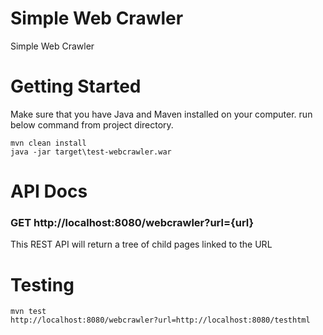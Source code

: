 # Simple Web Crawler

Simple Web Crawler

# Getting Started

Make sure that you have Java and Maven installed on your computer.
run below command from project directory.

```
mvn clean install
java -jar target\test-webcrawler.war
```

# API Docs
### GET http://localhost:8080/webcrawler?url={url}
This REST API will return a tree of child pages linked to the URL
# Testing
```
mvn test
http://localhost:8080/webcrawler?url=http://localhost:8080/testhtml
```
